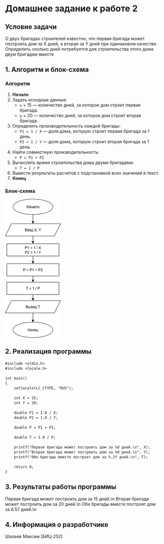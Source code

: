 # Домашнее задание к работе 2

## Условие задачи
О двух бригадах строителей известно, что первая бригада может построить дом за Х
дней, а вторая за Y дней при одинаковом качестве. Определить сколько дней
потребуется для строительства этого дома двум бригадам вместе

## 1. Алгоритм и блок-схема

### Алгоритм
1. **Начало**
2. Задать исходные данные:
   - `x` = 15 — количество дней, за которое дом строит первая бригада.
   - `y` = 20 — количество дней, за которое дом строит вторая бригада.
3. Определить производительность каждой бригады:
   - `P1 = 1 / X` — доля дома, которую строит первая бригада за 1 день.
   - `P2 = 1 / Y` — доля дома, которую строит вторая бригада за 1 день.
4. Найти совместную производительность:
   - `P = P1 + P2`
5. Вычислить время строительства дома двумя бригадами:
   - `T = 1 / P`
8. Вывести результаты расчетов с подстановкой всех значений в текст.
9. **Конец**

### Блок-схема

![Блок-схема алгоритма](lab_2_schema.png) 

## 2. Реализация программы

```
#include <stdio.h>
#include <locale.h>

int main()
{
	setlocale(LC_CTYPE, "RUS");

	int X = 15;
	int Y = 20;

	double P1 = 1.0 / X;
	double P2 = 1.0 / Y;

	double P = P1 + P2;

	double T = 1.0 / P;

	printf("Первая бригада может построить дом за %d дней.\n", X);
	printf("Вторая бригада может построить дом за %d дней.\n", Y);
	printf("Обе бригады вместе построят дом за %.2f дней.\n", T);

	return 0;
}
```

## 3. Результаты работы программы

Первая бригада может построить дом за 15 дней.\n
Вторая бригада может построить дом за 20 дней.\n
Обе бригады вместе построят дом за 8.57 дней.\n

## 4. Информация о разработчике

Шалаев Максим [БИЦ-252]
